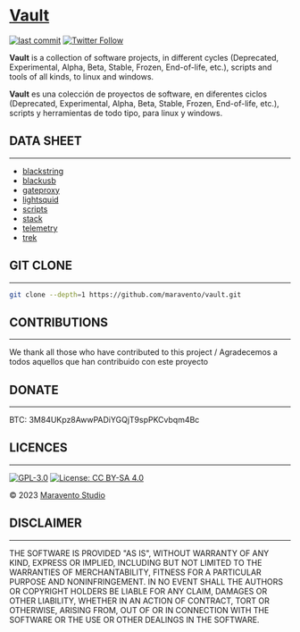# [Vault](https://www.maravento.com)

[![last commit](https://img.shields.io/github/last-commit/maravento/vault)](https://github.com/maravento/vault/)
[![Twitter Follow](https://img.shields.io/twitter/follow/maraventostudio.svg?style=social)](https://twitter.com/maraventostudio)

**Vault** is a collection of software projects, in different cycles (Deprecated, Experimental, Alpha, Beta, Stable, Frozen, End-of-life, etc.), scripts and tools of all kinds, to linux and windows.

**Vault** es una colección de proyectos de software, en diferentes ciclos (Deprecated, Experimental, Alpha, Beta, Stable, Frozen, End-of-life, etc.), scripts y herramientas de todo tipo, para linux y windows.

## DATA SHEET

---

- [blackstring](https://github.com/maravento/vault/tree/master/blackstring)
- [blackusb](https://github.com/maravento/vault/tree/master/blackusb)
- [gateproxy](https://github.com/maravento/vault/tree/master/gateproxy)
- [lightsquid](https://github.com/maravento/vault/tree/master/lightsquid)
- [scripts](https://github.com/maravento/vault/tree/master/scripts)
- [stack](https://github.com/maravento/vault/tree/master/stack)
- [telemetry](https://github.com/maravento/vault/tree/master/telemetry)
- [trek](https://github.com/maravento/vault/tree/master/trek)

## GIT CLONE

---

```bash
git clone --depth=1 https://github.com/maravento/vault.git
```

## CONTRIBUTIONS

---

We thank all those who have contributed to this project / Agradecemos a todos aquellos que han contribuido con este proyecto

## DONATE

---

BTC: 3M84UKpz8AwwPADiYGQjT9spPKCvbqm4Bc

## LICENCES

---

[![GPL-3.0](https://img.shields.io/badge/License-GPLv3-blue.svg)](https://www.gnu.org/licenses/gpl.txt)
[![License: CC BY-SA 4.0](https://img.shields.io/badge/License-CC_BY--SA_4.0-lightgrey.svg)](https://creativecommons.org/licenses/by-sa/4.0/)

© 2023 [Maravento Studio](https://www.maravento.com)

## DISCLAIMER

---

THE SOFTWARE IS PROVIDED "AS IS", WITHOUT WARRANTY OF ANY KIND, EXPRESS OR IMPLIED, INCLUDING BUT NOT LIMITED TO THE WARRANTIES OF MERCHANTABILITY, FITNESS FOR A PARTICULAR PURPOSE AND NONINFRINGEMENT. IN NO EVENT SHALL THE AUTHORS OR COPYRIGHT HOLDERS BE LIABLE FOR ANY CLAIM, DAMAGES OR OTHER LIABILITY, WHETHER IN AN ACTION OF CONTRACT, TORT OR OTHERWISE, ARISING FROM, OUT OF OR IN CONNECTION WITH THE SOFTWARE OR THE USE OR OTHER DEALINGS IN THE SOFTWARE.
